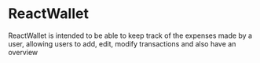 # ReactWallet
ReactWallet is intended to be able to keep track of the expenses made by a user, allowing users to add, edit, modify transactions and also have an overview
